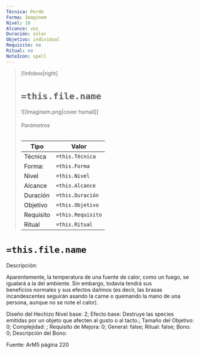 ```yaml
---
Técnica: Perdo
Forma: Imaginem
Nivel: 10
Alcance: voz 
Duración: solar  
Objetivo: individual
Requisito: no
Ritual: no
NoteIcon: spell
---
```


> [!infobox|right]
> # `=this.file.name`
> ![[Imaginem.png|cover hsmall]]
> ###### Parámetros
> Tipo |  Valor |
> ---|---|
> Técnica  | `=this.Técnica`  |
> Forma: | `=this.Forma`  |
> Nivel | `=this.Nivel`  |
> Alcance | `=this.Alcance` |
> Duración | `=this.Duración` |
> Objetivo | `=this.Objetivo` |
> Requisito | `=this.Requisito` |
> Ritual | `=this.Ritual` |

# `=this.file.name`
Descripción: <p>Aparentemente, la temperatura de una fuente de calor, como un fuego, se igualará a la del ambiente. Sin embargo, todavía tendrá sus beneficios normales y sus efectos dañinos (es decir, las brasas incandescentes seguirán asando la carne o quemando la mano de una persona, aunque no se note el calor).</p>

Diseño del Hechizo
Nivel base: 2; Efecto base: Destruye las species emitidas por un objeto que afecten al gusto o al tacto.;  Tamaño del Objetivo: 0; Complejidad: ; Requisito de Mejora: 0; General: false; Ritual: false; Bono: 0; Descripción del Bono: 

Fuente: ArM5 página 220